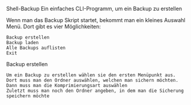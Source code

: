 
Shell-Backup
Ein einfaches CLI-Programm, um ein Backup zu erstellen

Wenn man das Backup Skript startet, bekommt man ein kleines Auswahl Menü. Dort gibt es vier Möglichkeiten:

    Backup erstellen
    Backup laden
    Alle Backups auflisten
    Exit

Backup erstellen

    Um ein Backup zu erstellen wählen sie den ersten Menüpunkt aus.
    Dort muss man den Ordner auswählen, welchen man sichern möchten.
    Dann muss man die Komprimierungsart auswählen
    Zuletzt muss man noch den Ordner angeben, in dem man die Sicherung speichern möchte
